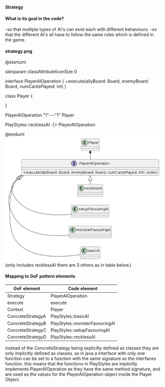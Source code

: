 **Strategy**

#### What is its goal in the code?

-so that multiple types of AI's can exist each with different behaviours.
-so that the different AI's all have to follow the same rules which is defined in the game.

#### strategy.png

@startuml

skinparam classAttributeIconSize 0


interface PlayerAIOperation {
+execute(allyBoard: Board, enemyBoard: Board, numCardsPlayed: int)
}

class Player {

}

PlayerAIOperation "1"---"1" Player

PlayStyles::recklessAI -|> PlayerAIOperation

@enduml
![Strategy patten diagram](diagrams/strategy.png)
(only includes recklessAI there are 3 others as in table below.)

#### Mapping to GoF pattern elements

| GoF element       | Code element                   |
|-------------------|--------------------------------|
| Strategy          | PlayerAIOperation              |
| execute           | execute                        |
| Context           | Player                         |
| ConcreteStrategyA | PlayStyles::basicAI            |
| ConcreteStrategyB | PlayStyles::monsterFavouringAI |
| ConcreteStrategyC | PlayStyles::setupFavouringAI   |
| ConcreteStrategyD | PlayStyles::recklessAI         |

instead of the ConcreteStrategy being explicitly defined as classes they are only implicitly defined as classes. as in java a interface with only one function can be set to a function with the same signature as the interfaces function. this means that the functions in PlayStyles are implicitly implements PlayerAIOperation as they have the same method signature, and are used as the values for the PlayerAIOperation object inside the Player Object.

